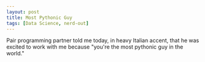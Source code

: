```yaml
---
layout: post
title: Most Pythonic Guy
tags: [Data Science, nerd-out]
---
```


Pair programming partner told me today, in heavy Italian accent, that he was excited to work with me because "you're the most pythonic guy in the world."